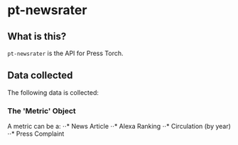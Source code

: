 # pt-newsrater

## What is this?
`pt-newsrater` is the API for Press Torch.

## Data collected
The following data is collected:

### The 'Metric' Object
A metric can be a:
⋅⋅* News Article
⋅⋅* Alexa Ranking
⋅⋅* Circulation (by year)
⋅⋅* Press Complaint
